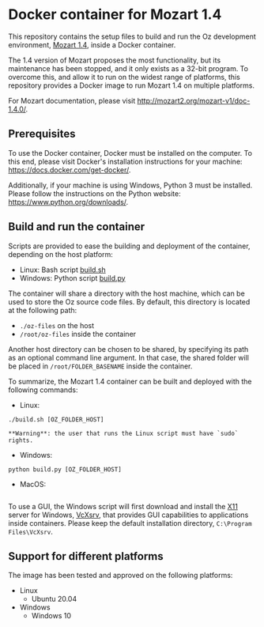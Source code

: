 # Docker container for Mozart 1.4

This repository contains the setup files to build and run
the Oz development environment, [Mozart 1.4](http://mozart2.org/mozart-v1/),
inside a Docker container.

The 1.4 version of Mozart proposes the most functionality,
but its maintenance has been stopped,
and it only exists as a 32-bit program.
To overcome this, and allow it to run on the widest range of platforms,
this repository provides a Docker image to run Mozart 1.4 on multiple platforms.

For Mozart documentation, please visit
http://mozart2.org/mozart-v1/doc-1.4.0/.

## Prerequisites

To use the Docker container, Docker must be installed on the computer.
To this end, please visit Docker's installation instructions for your machine:
https://docs.docker.com/get-docker/.

Additionally, if your machine is using Windows, Python 3 must be installed.
Please follow the instructions on the Python website:
https://www.python.org/downloads/.

## Build and run the container

Scripts are provided to ease the building and deployment of the container,
depending on the host platform:
- Linux: Bash script [build.sh](build.sh)
- Windows: Python script [build.py](build.py)

The container will share a directory with the host machine,
which can be used to store the Oz source code files.
By default, this directory is located at the following path:
- `./oz-files` on the host
- `/root/oz-files` inside the container

Another host directory can be chosen to be shared,
by specifying its path as an optional command line argument.
In that case, the shared folder will be placed in
`/root/FOLDER_BASENAME` inside the container.

To summarize, the Mozart 1.4 container can be built and deployed with the following commands:
- Linux:
```
./build.sh [OZ_FOLDER_HOST]
```
    **Warning**: the user that runs the Linux script must have `sudo` rights.

- Windows:
```
python build.py [OZ_FOLDER_HOST]
```

- MacOS:
```
```

To use a GUI, the Windows script will first download and install the
[X11](https://en.wikipedia.org/wiki/X_Window_System) server for Windows,
[VcXsrv](https://sourceforge.net/projects/vcxsrv/),
that provides GUI capabilities to applications inside containers.
Please keep the default installation directory,
`C:\Program Files\VcXsrv`.


## Support for different platforms

The image has been tested and approved on the following platforms:
- Linux
    - Ubuntu 20.04
- Windows
    - Windows 10